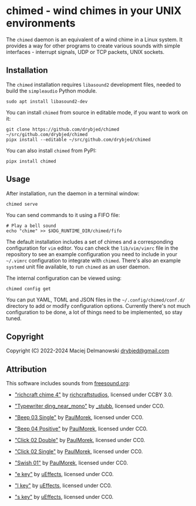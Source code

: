 # chimed - wind chimes in your UNIX environments

The `chimed` daemon is an equivalent of a wind chime in a Linux system. It
provides a way for other programs to create various sounds with simple
interfaces - interrupt signals, UDP or TCP packets, UNIX sockets.

## Installation

The `chimed` installation requires `libasound2` development files, needed to
build the `simpleaudio` Python module.

    sudo apt install libasound2-dev

You can install `chimed` from source in editable mode, if you want to work on it:

    git clone https://github.com/drybjed/chimed ~/src/github.com/drybjed/chimed
    pipx install --editable ~/src/github.com/drybjed/chimed

You can also install `chimed` from PyPI:

    pipx install chimed

## Usage

After installation, run the daemon in a terminal window:

    chimed serve

You can send commands to it using a FIFO file:

    # Play a bell sound
    echo "chime" >> $XDG_RUNTIME_DIR/chimed/fifo

The default installation includes a set of chimes and a corresponding
configuration for `vim` editor. You can check the `lib/vim/vimrc` file in the
repository to see an example configuration you need to include in your
`~/.vimrc` configuration to integrate with `chimed`. There's also an example
`systemd` unit file available, to run `chimed` as an user daemon.

The internal configuration can be viewed using:

    chimed config get

You can put YAML, TOML and JSON files in the `~/.config/chimed/conf.d/`
directory to add or modify configuration options. Currently there's not much
configuration to be done, a lot of things need to be implemented, so stay
tuned.

## Copyright

Copyright (C) 2022-2024 Maciej Delmanowski <drybjed@gmail.com>

## Attribution

This software includes sounds from [freesound.org](https://freesound.org/):

- ["richcraft chime 4"](https://freesound.org/people/richcraftstudios/sounds/454610/) by
  [richcraftstudios](https://freesound.org/people/richcraftstudios/), licensed
  under CCBY 3.0.

- ["Typewriter ding_near_mono"](https://freesound.org/people/_stubb/sounds/406243/) by
  [_stubb](https://freesound.org/people/_stubb/), licensed under CC0.

- ["Beep 03 Single"](https://freesound.org/people/PaulMorek/sounds/330050/) by
  [PaulMorek](https://freesound.org/people/PaulMorek/), licensed under CC0.

- ["Beep 04 Positive"](https://freesound.org/people/PaulMorek/sounds/330048/) by
  [PaulMorek](https://freesound.org/people/PaulMorek/), licensed under CC0.

- ["Click 02 Double"](https://freesound.org/people/PaulMorek/sounds/330076/) by
  [PaulMorek](https://freesound.org/people/PaulMorek/), licensed under CC0.

- ["Click 02 Single"](https://freesound.org/people/PaulMorek/sounds/330075/) by
  [PaulMorek](https://freesound.org/people/PaulMorek/), licensed under CC0.

- ["Swish 01"](https://freesound.org/people/PaulMorek/sounds/330066/) by
  [PaulMorek](https://freesound.org/people/PaulMorek/), licensed under CC0.

- ["e key"](https://freesound.org/people/uEffects/sounds/180998/) by
  [uEffects](https://freesound.org/people/uEffects/), licensed under CC0.

- ["l key"](https://freesound.org/people/uEffects/sounds/181003/) by
  [uEffects](https://freesound.org/people/uEffects/), licensed under CC0.

- ["s key"](https://freesound.org/people/uEffects/sounds/181002/) by
  [uEffects](https://freesound.org/people/uEffects/), licensed under CC0.
